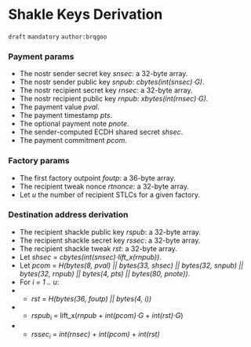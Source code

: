 Shakle Keys Derivation
======
`draft` `mandatory` `author:brqgoo`


### Payment params
 - The nostr sender secret key _snsec_: a 32-byte array.
 - The nostr sender public key _snpub_: _cbytes(int(snsec)⋅G)_.
 - The nostr recipient secret key _rnsec_: a 32-byte array.
 - The nostr recipient public key _rnpub_: _xbytes(int(rnsec)⋅G)_.
 - The payment value _pval_.
 - The payment timestamp _pts_.
 - The optional payment note _pnote_.
 - The sender-computed ECDH shared secret _shsec_.
 - The payment commitment _pcom_.

### Factory params
 - The first factory outpoint _foutp_: a 36-byte array.
 - The recipient tweak nonce _rtnonce_: a 32-byte array.
 - Let _u_ the number of recipient STLCs for a given factory.

### Destination address derivation
 - The recipient shackle public key _rspub_: a 32-byte array.
 - The recipient shackle secret key _rssec_: a 32-byte array.
 - The recipient shackle tweak _rst_: a 32-byte array.
 - Let _shsec_ = _cbytes(int(snsec)⋅lift_x(rnpub))_.
 - Let _pcom_ = _H(bytes(8, pval) || bytes(33, shsec) || bytes(32, snpub) || bytes(32, rnpub) || bytes(4, pts)  || bytes(80, pnote))_.
 -  For _i = 1 .. u_:
 - - _rst_ = _H(bytes(36, foutp) || bytes(4, i))_
 - - _rspub<sub>i</sub>_ = lift_x(_rnpub_ + _int(pcom)⋅G_ + _int(rst)⋅G_)
 - - _rssec<sub>i</sub>_ = _int(rnsec)_ + _int(pcom)_ + _int(rst)_
